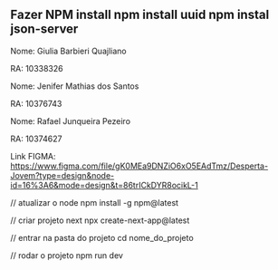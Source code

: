 Fazer NPM install
npm install uuid
npm instal json-server
-------------------------------------------------


Nome: Giulia Barbieri Quajliano


RA: 10338326


Nome: Jenifer Mathias dos Santos

RA: 10376743

Nome: Rafael Junqueira Pezeiro  

RA: 10374627


Link FIGMA: https://www.figma.com/file/gK0MEa9DNZiO6xO5EAdTmz/Desperta-Jovem?type=design&node-id=16%3A6&mode=design&t=86trICkDYR8ocikL-1


// atualizar o node
npm install -g npm@latest

// criar projeto next
npx create-next-app@latest

// entrar na pasta do projeto
cd nome_do_projeto

// rodar o projeto
npm run dev
